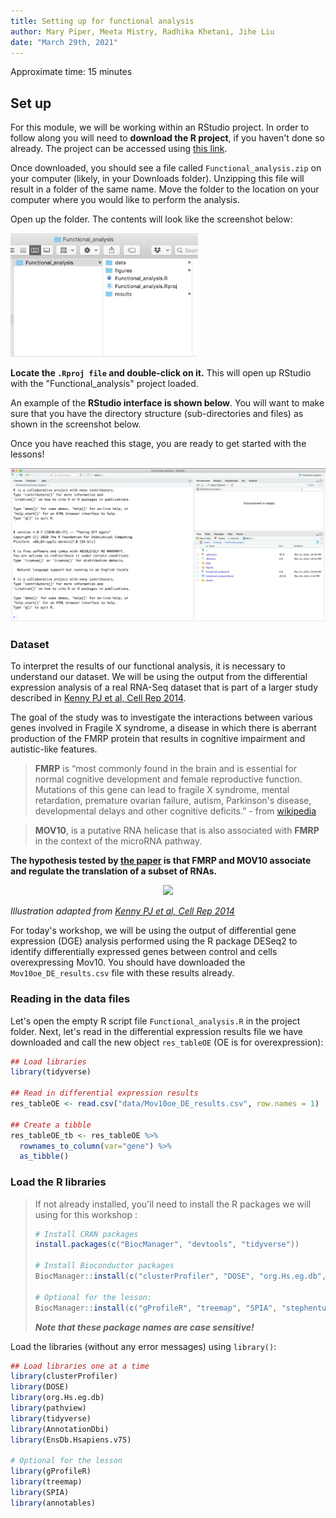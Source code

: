 ```yaml
---
title: Setting up for functional analysis
author: Mary Piper, Meeta Mistry, Radhika Khetani, Jihe Liu
date: "March 29th, 2021"
---
```


Approximate time: 15 minutes

## Set up

For this module, we will be working within an RStudio project. In order to follow along you will need to **download the R project**, if you haven't done so already. The project can be accessed using [this link](https://github.com/hbctraining/Training-modules/blob/master/data/Functional_analysis.zip?raw=true).

Once downloaded, you should see a file called `Functional_analysis.zip` on your computer (likely, in your Downloads folder). Unzipping this file will result in a folder of the same name. Move the folder to the location on your computer where you would like to perform the analysis.

Open up the folder. The contents will look like the screenshot below:

<img src="../img/directory_structure.png" width="300">

**Locate the `.Rproj file` and double-click on it.** This will open up RStudio with the "Functional_analysis" project loaded. 

An example of the **RStudio interface is shown below**. You will want to make sure that you have the directory structure (sub-directories and files) as shown in the screenshot below. 

Once you have reached this stage, you are ready to get started with the lessons!

<p align="center">
<img src="../img/rstudio_interface.png" >
</p>

### Dataset

To interpret the results of our functional analysis, it is necessary to understand our dataset. We will be using the output from the differential expression analysis of a real RNA-Seq dataset that is part of a larger study described in [Kenny PJ et al, Cell Rep 2014](http://www.ncbi.nlm.nih.gov/pubmed/25464849). 

The goal of the study was to investigate the interactions between various genes involved in Fragile X syndrome, a disease in which there is aberrant production of the FMRP protein that results in cognitive impairment and autistic-like features.

> **FMRP** is “most commonly found in the brain and is essential for normal cognitive development and female reproductive function. Mutations of this gene can lead to fragile X syndrome, mental retardation, premature ovarian failure, autism, Parkinson's disease, developmental delays and other cognitive deficits.” - from [wikipedia](https://en.wikipedia.org/wiki/FMR1)

> **MOV10**, is a putative RNA helicase that is also associated with **FMRP** in the context of the microRNA pathway. 

**The hypothesis tested by [the paper](http://www.ncbi.nlm.nih.gov/pubmed/25464849) is that FMRP and MOV10 associate and regulate the translation of a subset of RNAs.**

<p align="center">
<img src="../img/mov10-model.png" width="400">
</p>

<cite>Illustration adapted from [Kenny PJ et al, Cell Rep 2014](http://www.ncbi.nlm.nih.gov/pubmed/25464849)</cite>

For today's workshop, we will be using the output of differential gene expression (DGE) analysis performed using the R package DESeq2 to identify differentially expressed genes between control and cells overexpressing Mov10. You should have downloaded the `Mov10oe_DE_results.csv` file with these results already.

### Reading in the data files

Let's open the empty R script file `Functional_analysis.R` in the project folder. Next, let's read in the differential expression results file we have downloaded and call the new object `res_tableOE` (OE is for overexpression):

```r
## Load libraries
library(tidyverse)

## Read in differential expression results
res_tableOE <- read.csv("data/Mov10oe_DE_results.csv", row.names = 1)

## Create a tibble
res_tableOE_tb <- res_tableOE %>%
  rownames_to_column(var="gene") %>% 
  as_tibble()


```

### Load the R libraries

> If not already installed, you'll need to install the R packages we will using for this workshop : 
>  
> ```r
> # Install CRAN packages
> install.packages(c("BiocManager", "devtools", "tidyverse"))
> 
> # Install Bioconductor packages
> BiocManager::install(c("clusterProfiler", "DOSE", "org.Hs.eg.db", "pathview", "AnnotationDbi", "EnsDb.Hsapiens.v75"))
> 
> # Optional for the lesson:
> BiocManager::install(c("gProfileR", "treemap", "SPIA", "stephenturner/annotables"))
> ```
> 
> _**Note that these package names are case sensitive!**_

Load the libraries (without any error messages) using `library()`:

```r
## Load libraries one at a time
library(clusterProfiler)
library(DOSE)
library(org.Hs.eg.db)
library(pathview)
library(tidyverse)
library(AnnotationDbi)
library(EnsDb.Hsapiens.v75)

# Optional for the lesson
library(gProfileR)
library(treemap)
library(SPIA)
library(annotables)
```
